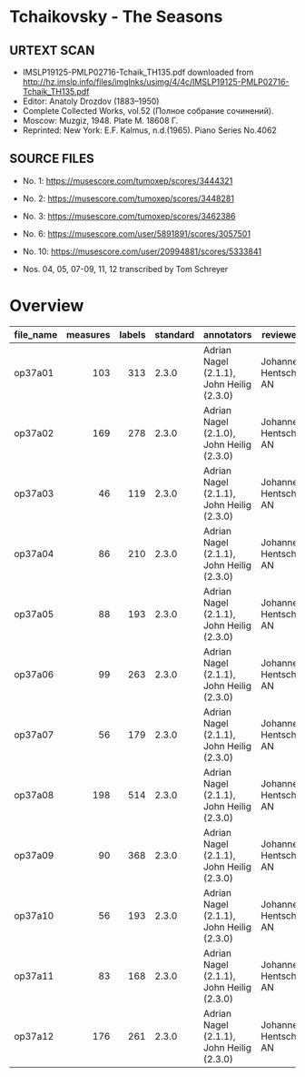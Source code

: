 # Tchaikovsky - The Seasons

## URTEXT SCAN

* IMSLP19125-PMLP02716-Tchaik_TH135.pdf downloaded from http://hz.imslp.info/files/imglnks/usimg/4/4c/IMSLP19125-PMLP02716-Tchaik_TH135.pdf
* Editor:	Anatoly Drozdov (1883–1950)
* Complete Collected Works, vol.52 (Полное собрание сочинений).
* Moscow: Muzgiz, 1948. Plate M. 18608 Г.
* Reprinted: New York: E.F. Kalmus, n.d.(1965). Piano Series No.4062

## SOURCE FILES

* No. 1: https://musescore.com/tumoxep/scores/3444321
* No. 2: https://musescore.com/tumoxep/scores/3448281
* No. 3: https://musescore.com/tumoxep/scores/3462386
* No. 6: https://musescore.com/user/5891891/scores/3057501
* No. 10: https://musescore.com/user/20994881/scores/5333841

* Nos. 04, 05, 07-09, 11, 12 transcribed by Tom Schreyer


# Overview
|file_name|measures|labels|standard|               annotators                |      reviewers       |
|---------|-------:|-----:|--------|-----------------------------------------|----------------------|
|op37a01  |     103|   313|2.3.0   |Adrian Nagel (2.1.1), John Heilig (2.3.0)|Johannes Hentschel, AN|
|op37a02  |     169|   278|2.3.0   |Adrian Nagel (2.1.0), John Heilig (2.3.0)|Johannes Hentschel, AN|
|op37a03  |      46|   119|2.3.0   |Adrian Nagel (2.1.1), John Heilig (2.3.0)|Johannes Hentschel, AN|
|op37a04  |      86|   210|2.3.0   |Adrian Nagel (2.1.1), John Heilig (2.3.0)|Johannes Hentschel, AN|
|op37a05  |      88|   193|2.3.0   |Adrian Nagel (2.1.1), John Heilig (2.3.0)|Johannes Hentschel, AN|
|op37a06  |      99|   263|2.3.0   |Adrian Nagel (2.1.1), John Heilig (2.3.0)|Johannes Hentschel, AN|
|op37a07  |      56|   179|2.3.0   |Adrian Nagel (2.1.1), John Heilig (2.3.0)|Johannes Hentschel, AN|
|op37a08  |     198|   514|2.3.0   |Adrian Nagel (2.1.1), John Heilig (2.3.0)|Johannes Hentschel, AN|
|op37a09  |      90|   368|2.3.0   |Adrian Nagel (2.1.1), John Heilig (2.3.0)|Johannes Hentschel, AN|
|op37a10  |      56|   193|2.3.0   |Adrian Nagel (2.1.1), John Heilig (2.3.0)|Johannes Hentschel, AN|
|op37a11  |      83|   168|2.3.0   |Adrian Nagel (2.1.1), John Heilig (2.3.0)|Johannes Hentschel, AN|
|op37a12  |     176|   261|2.3.0   |Adrian Nagel (2.1.1), John Heilig (2.3.0)|Johannes Hentschel, AN|
